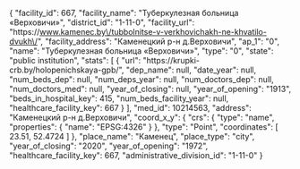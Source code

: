 {
    "facility_id": 667,
    "facility_name": "Туберкулезная больница «Верховичи»",
    "district_id": "1-11-0",
    "facility_url": "https:\/\/www.kamenec.by\/tubbolnitse-v-verkhovichakh-ne-khvatilo-dvukh\/",
    "facility_address": "Каменецкий р-н д.Верховичи",
    "ap_1": "0",
    "name": "Туберкулезная больница «Верховичи»",
    "type": "0",
    "state": "public institution",
    "stats": [
        {
            "url": "https:\/\/krupki-crb.by\/holopenichskaya-gpb\/",
            "dep_name": null,
            "date_year": null,
            "num_beds_dep": null,
            "num_deps_year": null,
            "num_doctors_dep": null,
            "num_doctors_med": null,
            "year_of_closing": null,
            "year_of_opening": "1913",
            "beds_in_hospital_key": 415,
            "num_beds_facility_year": null,
            "healthcare_facility_key": 667
        }
    ],
    "med_id": 10214563,
    "address": "Каменецкий р-н д.Верховичи",
    "coord_x_y": {
        "crs": {
            "type": "name",
            "properties": {
                "name": "EPSG:4326"
            }
        },
        "type": "Point",
        "coordinates": [
            23.51,
            52.4724
        ]
    },
    "place_name": "Каменец",
    "place_type": "city",
    "year_of_closing": "2020",
    "year_of_opening": "1972",
    "healthcare_facility_key": 667,
    "administrative_division_id": "1-11-0"
}